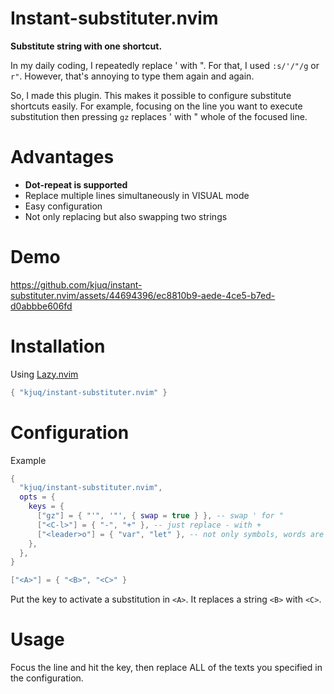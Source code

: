 # Instant-substituter.nvim

**Substitute string with one shortcut.**

In my daily coding, I repeatedly replace ' with ". For that, I used `:s/'/"/g` or `r"`. However, that's annoying to type them again and again.

So, I made this plugin. This makes it possible to configure substitute shortcuts easily. For example, focusing on the line you want to execute substitution then pressing `gz` replaces ' with " whole of the focused line.

# Advantages

- **Dot-repeat is supported**
- Replace multiple lines simultaneously in VISUAL mode
- Easy configuration
- Not only replacing but also swapping two strings

# Demo

https://github.com/kjuq/instant-substituter.nvim/assets/44694396/ec8810b9-aede-4ce5-b7ed-d0abbbe606fd

# Installation

Using [Lazy.nvim](https://github.com/folke/lazy.nvim)
```lua
{ "kjuq/instant-substituter.nvim" }
```

# Configuration

Example

```lua
{
  "kjuq/instant-substituter.nvim",
  opts = {
    keys = {
      ["gz"] = { "'", '"', { swap = true } }, -- swap ' for "
      ["<C-l>"] = { "-", "+" }, -- just replace - with +
      ["<leader>o"] = { "var", "let" }, -- not only symbols, words are also supported
    },
  },
}
```

```lua
["<A>"] = { "<B>", "<C>" }
```

Put the key to activate a substitution in `<A>`. It replaces a string `<B>` with `<C>`.

# Usage

Focus the line and hit the key, then replace ALL of the texts you specified in the configuration.
